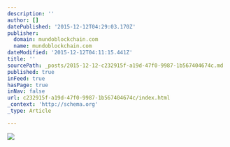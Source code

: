 ```yaml
---
description: ''
author: []
datePublished: '2015-12-12T04:29:03.170Z'
publisher:
  domain: mundoblockchain.com
  name: mundoblockchain.com
dateModified: '2015-12-12T04:11:15.441Z'
title: ''
sourcePath: _posts/2015-12-12-c232915f-a19d-47f0-9987-1b567404674c.md
published: true
inFeed: true
hasPage: true
inNav: false
url: c232915f-a19d-47f0-9987-1b567404674c/index.html
_context: 'http://schema.org'
_type: Article

---
```

![](http://mundoblockchain.com/wp-content/uploads/2015/09/connected-world-shutterstock-1.jpg)